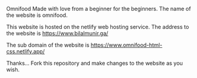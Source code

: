 Omnifood
Made with love from a beginner for the beginners.
The name of the website is omnifood.

This website is hosted on the netlify web hosting service.
The address to the website is 
https://www.bilalmunir.ga/

The sub domain of the website is 
https://www.omnifood-html-css.netlify.app/

Thanks... 
Fork this repository and make changes to the website as you wish.
